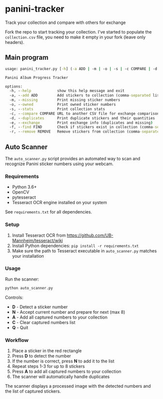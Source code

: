 # panini-tracker
Track your collection and compare with others for exchange

Fork the repo to start tracking your collection. I've started to populate the `collection.csv` file, you need to make it empty in your fork (leave only headers).

## Main program

```cmd
usage: panini_tracker.py [-h] (-a ADD | -m | -o | -s | -c COMPARE | -d | -e | -f FIND | -r REMOVE)

Panini Album Progress Tracker

options:
  -h, --help            show this help message and exit
  -a, --add ADD         Add stickers to collection (comma-separated list)
  -m, --missing         Print missing sticker numbers
  -o, --owned           Print owned sticker numbers
  -s, --stats           Print collection stats
  -c, --compare COMPARE URL to another CSV file for exchange comparison
  -d, --duplicates      Print duplicate stickers and their quantities
  -e, --exchange        Print exchange info (duplicates and missing)
  -f, --find FIND       Check if stickers exist in collection (comma-separated list)
  -r, --remove REMOVE   Remove stickers from collection (comma-separated list)
```

## Auto Scanner

The `auto_scanner.py` script provides an automated way to scan and recognize Panini sticker numbers using your webcam.

### Requirements

- Python 3.6+
- OpenCV
- pytesseract
- Tesseract OCR engine installed on your system

See `requirements.txt` for all dependencies.

### Setup

1. Install Tesseract OCR from https://github.com/UB-Mannheim/tesseract/wiki
2. Install Python dependencies: `pip install -r requirements.txt`
3. Make sure the path to Tesseract executable in `auto_scanner.py` matches your installation

### Usage

Run the scanner:

```cmd
python auto_scanner.py
```

Controls:
- **D** - Detect a sticker number
- **N** - Accept current number and prepare for next (max 8)
- **A** - Add all captured numbers to your collection
- **C** - Clear captured numbers list
- **Q** - Quit

### Workflow

1. Place a sticker in the red rectangle
2. Press **D** to detect the number
3. If the number is correct, press **N** to add it to the list
4. Repeat steps 1-3 for up to 8 stickers
5. Press **A** to add all captured numbers to your collection
6. The scanner will automatically handle duplicates

The scanner displays a processed image with the detected numbers and the list of captured stickers.
